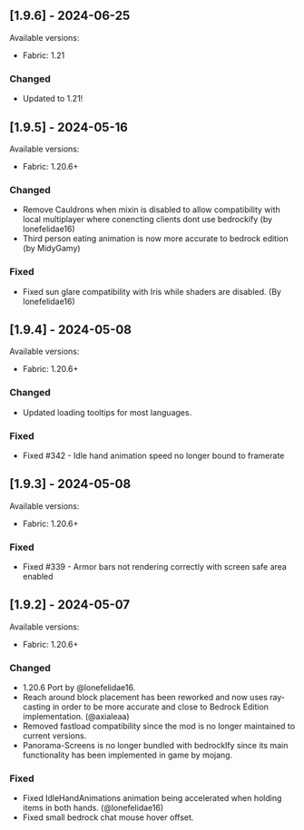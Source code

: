 ## [1.9.6] - 2024-06-25

Available versions:
-   Fabric: 1.21

### Changed

-   Updated to 1.21! 

## [1.9.5] - 2024-05-16

Available versions:
-   Fabric: 1.20.6+

### Changed

-   Remove Cauldrons when mixin is disabled to allow compatibility with local multiplayer where conencting clients dont use bedrockify (by lonefelidae16)
-   Third person eating animation is now more accurate to bedrock edition (by MidyGamy)

### Fixed

-   Fixed sun glare compatibility with Iris while shaders are disabled. (By lonefelidae16)

## [1.9.4] - 2024-05-08

Available versions:
-   Fabric: 1.20.6+

### Changed

-   Updated loading tooltips for most languages.

### Fixed

-   Fixed #342 - Idle hand animation speed no longer bound to framerate

## [1.9.3] - 2024-05-08

Available versions:
-   Fabric: 1.20.6+

### Fixed

-   Fixed #339 - Armor bars not rendering correctly with screen safe area enabled

## [1.9.2] - 2024-05-07

Available versions:
-   Fabric: 1.20.6+

### Changed

-   1.20.6 Port by @lonefelidae16.
-   Reach around block placement has been reworked and now uses ray-casting in order to be more accurate and close to Bedrock Edition implementation. (@axialeaa)
-   Removed fastload compatibility since the mod is no longer maintained to current versions.
-   Panorama-Screens is no longer bundled with bedrockIfy since its main functionality has been implemented in game by mojang.

### Fixed

-   Fixed IdleHandAnimations animation being accelerated when holding items in both hands. (@lonefelidae16)
-   Fixed small bedrock chat mouse hover offset.
